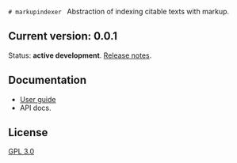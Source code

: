`# markupindexer
`
Abstraction of indexing citable texts with markup.


## Current version: 0.0.1

Status: **active development**. [Release notes](./releases.md).



## Documentation

- [User guide](https://hcmid.github.io/markupindexer/)
- API docs.

## License

[GPL 3.0](http://www.opensource.org/licenses/gpl-3.0.html)
